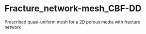# Fracture_network-mesh_CBF-DD
Prescribed quasi-uniform mesh for a 2D porous media with fracture network 
